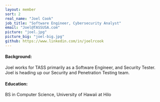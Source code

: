 ```yaml
---
layout: member
sort: 2
real_name: "Joel Cook"
job_title: "Software Engineer, Cybersecurity Analyst"
email: "Joel@TASSUSA.com"
picture: "joel.jpg"
picture_big: "joel-big.jpg"
github: https://www.linkedin.com/in/joelrcook
---
```

#### Background:
Joel works for TASS primarily as a Software Engineer, and Security Tester. Joel is heading up our Security and Penetration Testing team.

#### Education:
BS in Computer Science, University of Hawaii at Hilo